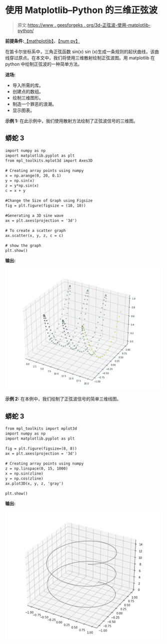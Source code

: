 # 使用 Matplotlib–Python 的三维正弦波

> 原文:[https://www . geesforgeks . org/3d-正弦波-使用-matplotlib-python/](https://www.geeksforgeeks.org/3d-sine-wave-using-matplotlib-python/)

**前提条件:**[【mathplotlib】](https://www.geeksforgeeks.org/python-introduction-matplotlib/)、[【num py】](https://www.geeksforgeeks.org/numpy-in-python-set-1-introduction/)

在笛卡尔坐标系中，三角正弦函数 sin(x) sin (x)生成一条规则的起伏曲线，该曲线穿过原点。在本文中，我们将使用三维散射绘制正弦波图。用 matplotlib 在 python 中绘制正弦波的一种简单方法。

**进场:**

*   导入所需的库。
*   创建点的数组。
*   绘制三维图形。
*   制造一个罪恶的浪潮。
*   显示图表。

**示例 1:** 在此示例中，我们使用散射方法绘制了正弦波信号的三维图。

## 蟒蛇 3

```
import numpy as np
import matplotlib.pyplot as plt
from mpl_toolkits.mplot3d import Axes3D

# Creating array points using numpy
x = np.arange(0, 20, 0.1)
y = np.sin(x)
z = y*np.sin(x)
c = x + y

#Change the Size of Graph using Figsize
fig = plt.figure(figsize = (10, 10))

#Generating a 3D sine wave
ax = plt.axes(projection = '3d')

# To create a scatter graph
ax.scatter(x, y, z, c = c)

# show the graph 
plt.show()
```

**输出:**

![](img/55eb8b8f9b6d9513e36bca86c33779d4.png)

**示例 2:** 在本例中，我们绘制了正弦波信号的简单三维线图。

## 蟒蛇 3

```
from mpl_toolkits import mplot3d
import numpy as np
import matplotlib.pyplot as plt

fig = plt.figure(figsize=(8, 8))
ax = plt.axes(projection = '3d')

# Creating array points using numpy
z = np.linspace(0, 15, 1000)
x = np.sin(zline)
y = np.cos(zline)
ax.plot3D(x, y, z, 'gray')

plt.show()
```

**输出:**

![](img/bd2188b90fd744c9704cebe8caa519a1.png)